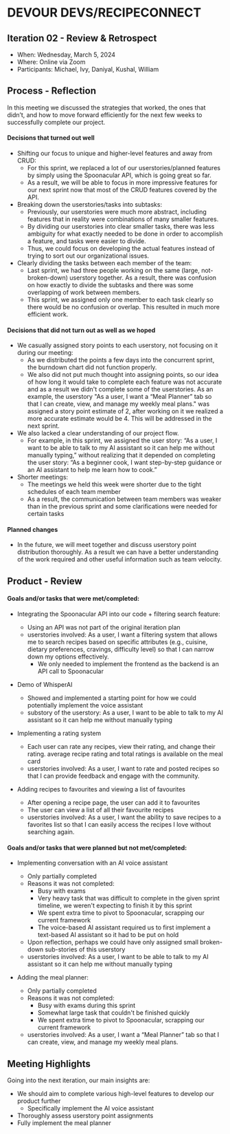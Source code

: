 # DEVOUR DEVS/RECIPECONNECT

## Iteration 02 - Review & Retrospect

 * When: Wednesday, March 5, 2024
 * Where: Online via Zoom
 * Participants: Michael, Ivy, Daniyal, Kushal, William

## Process - Reflection

In this meeting we discussed the strategies that worked, the ones that didn’t, and how to move forward efficiently for the next few weeks to successfully complete our project.

#### Decisions that turned out well

- Shifting our focus to unique and higher-level features and away from CRUD:
  - For this sprint, we replaced a lot of our userstories/planned features by simply using the Spoonacular API, which is going great so far.
  - As a result, we will be able to focus in more impressive features for our next sprint now that most of the CRUD features covered by the API.
- Breaking down the userstories/tasks into subtasks:
  - Previously, our userstories were much more abstract, including features that in reality were combinations of many smaller features.
  - By dividing our userstories into clear smaller tasks, there was less ambiguity for what exactly needed to be done in order to accomplish a feature, and tasks were easier to divide.
  - Thus, we could focus on developing the actual features instead of trying to sort out our organizational issues.
- Clearly dividing the tasks between each member of the team:
  - Last sprint, we had three people working on the same (large, not-broken-down) userstory together. As a result, there was confusion on how exactly to divide the subtasks and there was some overlapping of work between members.
  - This sprint, we assigned only one member to each task clearly so there would be no confusion or overlap. This resulted in much more efficient work.

#### Decisions that did not turn out as well as we hoped

- We casually assigned story points to each userstory, not focusing on it during our meeting:
  - As we distributed the points a few days into the concurrent sprint, the burndown chart did not function properly.
  - We also did not put much thought into assigning points, so our idea of how long it would take to complete each feature was not accurate and as a result we didn't complete some of the userstories. As an example, the userstory "As a user, I want a “Meal Planner” tab so that I can create, view, and manage my weekly meal plans." was assigned a story point estimate of 2, after working on it we realized a more accurate estimate would be 4. This will be addressed in the next sprint.
- We also lacked a clear understanding of our project flow.
  - For example, in this sprint, we assigned the user story: “As a user, I want to be able to talk to my AI assistant so it can help me without manually typing,” without realizing that it depended on completing the user story: “As a beginner cook, I want step-by-step guidance or an AI assistant to help me learn how to cook.”
- Shorter meetings:
  - The meetings we held this week were shorter due to the tight schedules of each team member
  - As a result, the communication between team members was weaker than in the previous sprint and some clarifications were needed for certain tasks

#### Planned changes
- In the future, we will meet together and discuss userstory point distribution thoroughly. As a result we can have a better understanding of the work required and other useful information such as team velocity.

## Product - Review

#### Goals and/or tasks that were met/completed:

- Integrating the Spoonacular API into our code + filtering search feature:
  - Using an API was not part of the original iteration plan
  - userstories involved: As a user, I want a filtering system that allows me to search recipes based on specific attributes (e.g., cuisine, dietary preferences, cravings, difficulty level) so that I can narrow down my options effectively.
    - We only needed to implement the frontend as the backend is an API call to Spoonacular

- Demo of WhisperAI
  - Showed and implemented a starting point for how we could potentially implement the voice assistant
  - substory of the userstory: As a user, I want to be able to talk to my AI assistant so it can help me without manually typing
  
- Implementing a rating system
  - Each user can rate any recipes, view their rating, and change their rating. average recipe rating and total ratings is available on the meal card
  - userstories involved: As a user, I want to rate and posted recipes so that I can provide feedback and engage with the community.

- Adding recipes to favourites and viewing a list of favourites
  - After opening a recipe page, the user can add it to favourites
  - The user can view a list of all their favourite recipes
  - userstories involved: As a user, I want the ability to save recipes to a favorites list so that I can easily access the recipes I love without searching again.

#### Goals and/or tasks that were planned but not met/completed:
- Implementing conversation with an AI voice assistant
  - Only partially completed
  - Reasons it was not completed:
    - Busy with exams
    - Very heavy task that was difficult to complete in the given sprint timeline, we weren't expecting to finish it by this sprint
    - We spent extra time to pivot to Spoonacular, scrapping our current framework
    - The voice-based AI assistant required us to first implement a text-based AI assistant so it had to be put on hold
  - Upon reflection, perhaps we could have only assigned small broken-down sub-stories of this userstory
  - userstories involved: As a user, I want to be able to talk to my AI assistant so it can help me without manually typing

- Adding the meal planner:
  - Only partially completed
  - Reasons it was not completed:
    - Busy with exams during this sprint
    - Somewhat large task that couldn't be finished quickly
    - We spent extra time to pivot to Spoonacular, scrapping our current framework
  - userstories involved: As a user, I want a “Meal Planner” tab so that I can create, view, and manage my weekly meal plans.

## Meeting Highlights

Going into the next iteration, our main insights are:
- We should aim to complete various high-level features to develop our product further
  - Specifically implement the AI voice assistant
- Thoroughly assess userstory point assignments
- Fully implement the meal planner
